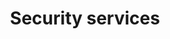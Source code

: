 ---
title: "Security services"
alt: "Security services"
description: "Security services"
category: "security-services"
subcategory: "security-services"
task: "security-services"
image: "/commercial-cleaning/airbnb-rental-cleaning.png"
ogImage: "/commercial-cleaning/airbnb-rental-cleaning.png"
colour: "gray"
pathtxt: "Security services"
published: true
---